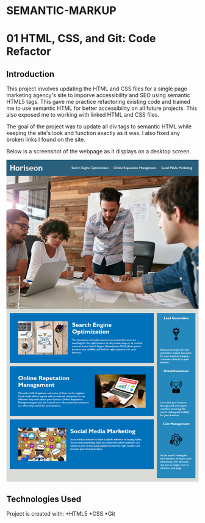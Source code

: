 # SEMANTIC-MARKUP
# 01 HTML, CSS, and Git: Code Refactor

## Introduction

This project involves updating the HTML and CSS files for a single page marketing agency's site to imporve accessibility and SEO using semantic HTML5 tags. This gave me practice refactoring existing code and trained me to use semantic HTML for better accessibility on all future projects. This also exposed me to working with linked HTML and CSS files. 

The goal of the project was to update all div tags to semantic HTML while keeping the site's look and function exactly as it was. I also fixed any broken links I found on the site. 

Below is a screenshot of the webpage as it displays on a desktop screen. 

![The Horiseon webpage includes a navigation bar, a header image, and cards with text and images at the bottom of the page.](./Assets/images/01-html-css-git-homework-demo.png)

## Technologies Used

Project is created with:
*HTML5 
*CSS
*Git



